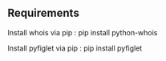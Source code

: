 <h2>Requirements</h2>
<p>Install whois via pip : pip install python-whois</p>
<p>Install pyfiglet via pip : pip install pyfiglet</p>
